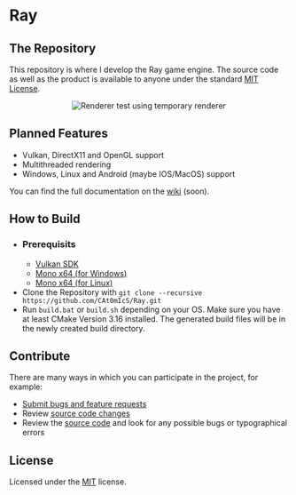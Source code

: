 # Ray

## The Repository
This repository is where I develop the Ray game engine. The source code as well as the product is available to anyone under the standard [MIT License](https://github.com/CAt0mIcS/Ray/blob/master/LICENSE.txt).

<p align="center">
  <img alt="Renderer test using temporary renderer", src="https://user-images.githubusercontent.com/56834429/102090604-f3c9e280-3e1d-11eb-8482-e8ffc9bbb311.png">
</p>

## Planned Features
* Vulkan, DirectX11 and OpenGL support
* Multithreaded rendering
* Windows, Linux and Android (maybe IOS/MacOS) support

You can find the full documentation on the [wiki](https://github.com/CAt0mIcS/Ray/wiki) (soon).

## How to Build
* ### Prerequisits
  * [Vulkan SDK](https://vulkan.lunarg.com/)
  * [Mono x64 (for Windows)](https://www.mono-project.com/docs/getting-started/install/windows/)
  * [Mono x64 (for Linux)](https://www.mono-project.com/download/stable/#download-lin)
* Clone the Repository with ```git clone --recursive https://github.com/CAt0mIcS/Ray.git ```
* Run ```build.bat``` or ```build.sh``` depending on your OS. Make sure you have at least CMake Version 3.16 installed. The generated build files will be in the newly created build directory.

## Contribute
There are many ways in which you can participate in the project, for example:
* [Submit bugs and feature requests](https://github.com/CAt0mIcS/Ray/issues)
* Review [source code changes](https://github.com/CAt0mIcS/Ray/pulls)
* Review the [source code](https://github.com/CAt0mIcS/Ray) and look for any possible bugs or typographical errors

## License
Licensed under the [MIT](https://github.com/CAt0mIcS/Ray/blob/master/LICENSE.txt) license.
